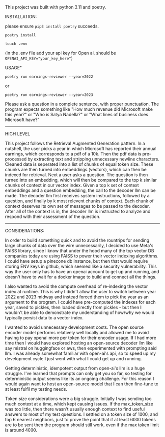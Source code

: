 
This project was built with python 3.11 and poetry.

INSTALLATION:

please ensure `pip3 install poetry` succeeds.

`poetry install`

`touch .env`

(in the .env file add your api key for Open ai. should be `OPENAI_API_KEY="your_key_here"`)

USAGE"

`poetry run earnings-reviewer --year=2022`

or

`poetry run earnings-reviewer --year=2023`


Please ask a question in a complete sentence, with proper punctuation. The program expects something like "How much revenue did Microsoft make this year?" or "Who is Satya Nadella?" or "What lines of business does Microsoft have?"


--------
HIGH LEVEL

This project follows the Retrieval Augmented Generation pattern. In a nutshell, the user picks a year in which Microsoft has reported their annual earnings, which corresponds to a pdf of a 10k. Then the pdf data is pre-processed by extracting text and stripping unnecessary newline characters. Cleaned data is seperated into a list of chunks of equal token size. These chunks are then turned into embeddings (vectors), which can then be indexed for retrieval.
Next a user asks a question. The question is then turned into an embedding, which will then be compared to the top k similar chunks of context in our vector index. Given a top k set of context embeddings and a question embedding, the call to the decoder llm can be made. The decoder llm first receives system instructions, followed by a question, and finally by k most relevent chunks of context. Each chunk of context deserves its own set of messages to be passed to the decoder. After all of the context is in, the decoder llm is instructed to analyze and respond with their assessment of the question.

---------
CONSIDERATIONS:

In order to build something quick and to avoid the rountrips for sending large chunks of data over the wire unnecessarily, I decided to use Meta's FAISS library, since I know that under the hood many of the top vector DB companies today are using FAISS to power their vector indexing algorithms. I could have setup a pinecone db instance, but then that would require storing ENV keys in github, which seemed like a security vulnerability. This way the user only has to have an openai account to get up and running, and doesn't have to wait for a docker image to build and connect all the things.

I also wanted to avoid the compute overhead of re-indexing the vector index at runtime. This is why I didn't allow the user to switch between year 2022 and 2023 midway and instead forced them to pick the year as an argument to the program. I could have pre-computed the indexes for each year, saved to pickles, then loaded directly from pickles - but then I wouldn't be able to demonstrate my understanding of how/why we would typically persist data to a vector index.

I wanted to avoid unnecessary development costs. The open source encoder model performs relatively well locally and allowed me to avoid having to pay openai more per token for their encoder usage. If I had more time then I would have explored hosting an open-source decoder llm like say mistral on huggingface or aws, then experimented with prompting said llm. I was already somewhat familiar with open-ai's api, so to speed up my development cycle I just went with what I could get up and running.

Getting deterministic, idempotent output from open-ai's llm is a huge struggle. I've learned that prompts can only get you so far, so testing for deterministic output seems like its an ongoing challenge. For this reason I would again want to host an open-source model that I can then fine-tune to at least fulfil my testing needs.

Token size considerations were a big struggle. Initially I was sending too much context at a time, which kept causing issues. If the max_token_size was too little, then there wasn't usually enough context to find useful answers to most of my test questions. I settled on a token size of 1000, and top 6 nearest neighbors, just to prove the point that if at least 6000 tokens are to be sent then the program should still work, even if the max token limit is around 4000. 

